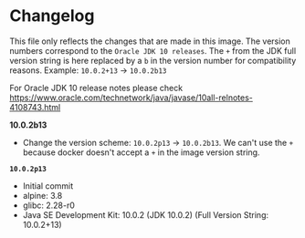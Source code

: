 # Changelog

This file only reflects the changes that are made in this image. The version numbers correspond to the `Oracle JDK 10 releases`. The `+` from the JDK full version string is here replaced by a `b` in the version number for compatibility reasons. Example: `10.0.2+13` -> `10.0.2b13`

For Oracle JDK 10 release notes please check https://www.oracle.com/technetwork/java/javase/10all-relnotes-4108743.html

**10.0.2b13**
- Change the version scheme: `10.0.2p13` -> `10.0.2b13`. We can't use the `+` because docker doesn't accept a `+` in the image version string.

**`10.0.2p13`**
- Initial commit
- alpine: 3.8
- glibc: 2.28-r0
- Java SE Development Kit: 10.0.2 (JDK 10.0.2) (Full Version String: 10.0.2+13)
